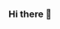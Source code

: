 ### Hi there 👋

<!--
**NewIron7/NewIron7** is a ✨ _special_ ✨ repository because its `README.md` (this file) appears on your GitHub profile.

Here are some ideas to get you started:

- 🔭 I’m currently working on ...
- 🌱 I’m currently learning ...
- 👯 I’m looking to collaborate on ...
- 🤔 I’m looking for help with ...
- 💬 Ask me about ...
- 📫 How to reach me: ...
- 😄 Pronouns: ...
- ⚡ Fun fact: ...


## 📊 GitHub Stats
[![Top Languages](https://github-readme-stats.vercel.app/api/top-langs/?username=NewIron7&layout=compact&langs_count=8&theme=dark)](https://github.com/NewIron7)
![GitHub Contributions](https://github-readme-stats.vercel.app/api?username=NewIron7&show_icons=true&theme=dark)
[![GitHub Streak](http://github-readme-streak-stats.herokuapp.com?user=NewIron7&theme=dark)](https://github.com/NewIron7)
-->
